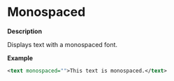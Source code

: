 # Monospaced

**Description**

Displays text with a monospaced font.

**Example**

```xml
<text monospaced="">This text is monospaced.</text>
```
